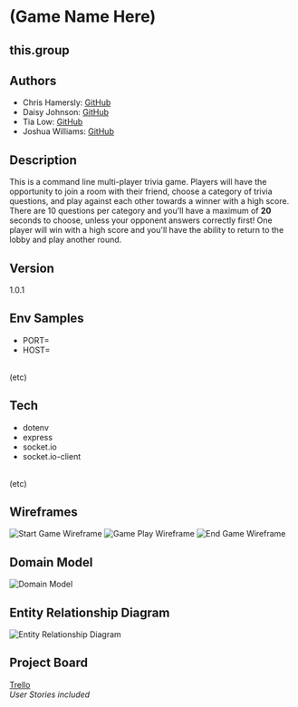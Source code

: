 # (Game Name Here)
## this.group

## Authors
- Chris Hamersly: [GitHub](https://github.com/christopherhamersly)
- Daisy Johnson: [GitHub](https://github.com/daisyjanejohnson) 
- Tia Low: [GitHub](https://github.com/TiaLow)
- Joshua Williams: [GitHub](https://github.com/jswill88)

## Description
This is a command line multi-player trivia game. Players will have the opportunity to join a room with their friend, choose a category of trivia questions, and play against each other towards a winner with a high score. There are 10 questions per category and you'll have a maximum of **20** seconds to choose, unless your opponent answers correctly first! One player will win with a high score and you'll have the ability to return to the lobby and play another round. 

## Version
1.0.1

## Env Samples
- PORT=
- HOST=
<br>
(etc)

## Tech
- dotenv
- express
- socket.io
- socket.io-client 
<br>
(etc)

## Wireframes
![Start Game Wireframe](startgamewb.png)
![Game Play Wireframe](gameplaywb.png)
![End Game Wireframe](endgamewb.png)

## Domain Model
![Domain Model](domainModel.png)

## Entity Relationship Diagram
![Entity Relationship Diagram](ERD.png)

## Project Board
[Trello](https://trello.com/b/bAkFn6ZU/project-board) 
<br>
*User Stories included*








